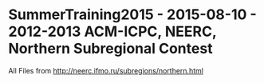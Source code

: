 # SummerTraining2015 - 2015-08-10 - 2012-2013 ACM-ICPC, NEERC, Northern Subregional Contest

All Files from http://neerc.ifmo.ru/subregions/northern.html